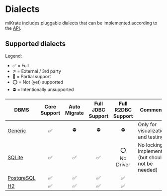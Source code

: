 # Dialects

miKrate includes pluggable dialects that can be implemented according to the [API](./api).

## Supported dialects

Legend:

- ✅ = Full
- ↗ = External / 3rd party
- 🚧 = Partial support
- ⭕ = Not (yet) supported
- ⛔ = Intentionally unsupported

| DBMS                     | Core Support | Auto Migrate | Full JDBC Support | Full R2DBC Support | Comments                                          |
|--------------------------|:------------:|:------------:|:-----------------:|:------------------:|---------------------------------------------------|
| [Generic](./generic)     |      ✅       |      ⛔       |         ⛔         |         ⛔          | Only for visualization and testing                |
| [SQLite](./sqlite)       |      ✅       |      ✅       |         ✅         |   ⭕<br>No Driver   | No locking implemented (but should not be needed) |
| [PostgreSQL](./postgres) |      ✅       |      ✅       |         ✅         |         ✅          |                                                   |
| [H2](./h2)               |      ✅       |      ✅       |         ✅         |         ✅          |                                                   |
